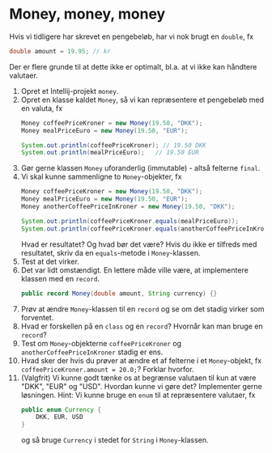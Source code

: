 # Money, money, money

Hvis vi tidligere har skrevet en pengebeløb, har vi nok brugt en `double`, fx
```java
double amount = 19.95; // kr
```
Der er flere grunde til at dette ikke er optimalt, bl.a. at vi ikke kan håndtere valutaer.

1. Opret et Intellij-projekt `money`.
2. Opret en klasse kaldet `Money`, så vi kan repræsentere et pengebeløb med en valuta, fx
   ```java
   Money coffeePriceKroner = new Money(19.50, "DKK");
   Money mealPriceEuro = new Money(19.50, "EUR");

   System.out.println(coffeePriceKroner); // 19.50 DKK
   System.out.println(mealPriceEuro);   // 19.50 EUR
   ```
2. Gør gerne klassen `Money` uforanderlig (immutable) - altså felterne `final`.
3. Vi skal kunne sammenligne to `Money`-objekter, fx
   ```java
   Money coffeePriceKroner = new Money(19.50, "DKK");
   Money mealPriceEuro = new Money(19.50, "EUR");
   Money anotherCoffeePriceInKroner = new Money(19.50, "DKK");

   System.out.println(coffeePriceKroner.equals(mealPriceEuro));
   System.out.println(coffeePriceKroner.equals(anotherCoffeePriceInKroner));
   ```
   Hvad er resultatet? Og hvad bør det være? Hvis du ikke er tilfreds med resultatet, skriv da en `equals`-metode i `Money`-klassen.
4. Test at det virker.
5. Det var lidt omstændigt. En lettere måde ville være, at implementere klassen med en `record`.
    ```java
    public record Money(double amount, String currency) {}
    ```
6. Prøv at ændre `Money`-klassen til en `record` og se om det stadig virker som forventet.
7. Hvad er forskellen på en `class` og en `record`? Hvornår kan man bruge en `record`?
8. Test om `Money`-objekterne `coffeePriceKroner` og `anotherCoffeePriceInKroner` stadig er ens.
9. Hvad sker der hvis du prøver at ændre et af felterne i et `Money`-objekt, fx `coffeePriceKroner.amount = 20.0;`? Forklar hvorfor.
10. (Valgfrit) Vi kunne godt tænke os at begrænse valutaen til kun at være "DKK", "EUR" og "USD". Hvordan kunne vi gøre det? Implementer gerne løsningen. Hint: Vi kunne bruge en `enum` til at repræsentere valutaer, fx
    ```java
    public enum Currency {
        DKK, EUR, USD
    }
    ```
    og så bruge `Currency` i stedet for `String` i `Money`-klassen.